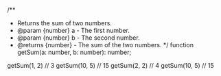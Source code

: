 /**
 * Returns the sum of two numbers.
 * @param {number} a - The first number.
 * @param {number} b - The second number.
 * @returns {number} - The sum of the two numbers.
 */
function getSum(a: number, b: number): number;


getSum(1, 2) // 3
getSum(10, 5) // 15
getSum(2, 2) // 4
getSum(10, 5) // 15